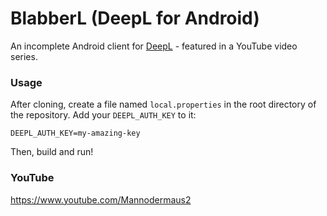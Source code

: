 # BlabberL (DeepL for Android)

An incomplete Android client for [DeepL](deepl.com) - featured in a YouTube video series.

### Usage

After cloning, create a file named `local.properties` in the root directory of the repository. Add your `DEEPL_AUTH_KEY` to it:

```properties
DEEPL_AUTH_KEY=my-amazing-key
```

Then, build and run!

### YouTube

https://www.youtube.com/Mannodermaus2

